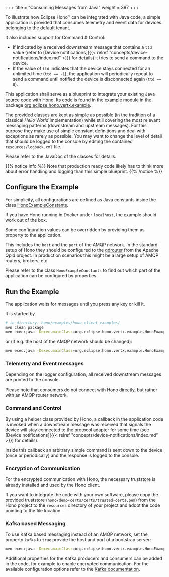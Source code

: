 +++
title = "Consuming Messages from Java"
weight = 397
+++

To illustrate how Eclipse Hono&trade; can be integrated with Java code, a simple application is provided that
consumes telemetry and event data for devices belonging to the default tenant.

It also includes support for Command & Control:

* If indicated by a received downstream message that contains a `ttd` value (refer to
  [Device notifications]({{< relref "concepts/device-notifications/index.md" >}}) for details) it tries to send a command
  to the device.
* If the value of `ttd` indicates that the device stays connected for an unlimited time (`ttd == -1`), the application will
  periodically repeat to send a command until notified the device is disconnected again (`ttd == 0`).

This application shall serve as a blueprint to integrate your existing Java source code with Hono.
Its code is found in the [example](https://github.com/eclipse-hono/hono/tree/master/examples) module in the package
[org.eclipse.hono.vertx.example](https://github.com/eclipse-hono/hono/tree/master/examples/hono-client-examples/src/main/java/org/eclipse/hono/vertx/example).

The provided classes are kept as simple as possible (in the tradition of a classical *Hello World* implementation) while still
covering the most relevant messaging patterns (downstream and upstream messages).
For this purpose they make use of simple constant definitions and deal with exceptions as rarely as possible.
You may want to change the level of detail that should be logged to the console by editing the contained `resources/logback.xml` file.

Please refer to the JavaDoc of the classes for details.
 
{{% notice info %}}
Note that production ready code likely has to think more about error handling and logging than this simple blueprint.
{{% /notice %}}

## Configure the Example

For simplicity, all configurations are defined as Java constants inside the class
[HonoExampleConstants](https://github.com/eclipse-hono/hono/blob/master/examples/hono-client-examples/src/main/java/org/eclipse/hono/vertx/example/base/HonoExampleConstants.java).

If you have Hono running in Docker under `localhost`, the example should work out of the box.

Some configuration values can be overridden by providing them as property to the application.

This includes the `host` and the `port` of the AMQP network.
In the standard setup of Hono they should be configured to the [qdrouter](https://qpid.apache.org/components/dispatch-router/index.html)
from the Apache Qpid project. In production scenarios this might be a large setup of AMQP routers, brokers, etc.

Please refer to the class `HonoExampleConstants` to find out which part of the application can be configured by properties.

## Run the Example

The application waits for messages until you press any key or kill it.

It is started by

~~~sh
# in directory: hono/examples/hono-client-examples/
mvn clean package
mvn exec:java -Dexec.mainClass=org.eclipse.hono.vertx.example.HonoExampleApplication
~~~

or (if e.g. the host of the AMQP network should be changed):

~~~sh
mvn exec:java -Dexec.mainClass=org.eclipse.hono.vertx.example.HonoExampleApplication -Dconsumer.host=192.168.99.100
~~~


### Telemetry and Event messages

Depending on the logger configuration, all received downstream messages are printed to the console.

Please note that consumers do not connect with Hono directly, but rather with an AMQP router network.

### Command and Control

By using a helper class provided by Hono, a callback in the application code is invoked when a downstream
message was received that signals the device will stay connected to the protocol adapter for some time (see
[Device notifications]({{< relref "concepts/device-notifications/index.md" >}}) for details).

Inside this callback an arbitrary simple command is sent down to the device (once or periodically) and the
response is logged to the console.

### Encryption of Communication 
  
For the encrypted communication with Hono, the necessary truststore is already installed and used by the Hono client.

If you want to integrate the code with your own software, please copy the provided truststore
(`hono/demo-certs/certs/trusted-certs.pem`) from the Hono project to the `resources` directory of your project
and adopt the code pointing to the file location.

### Kafka based Messaging

To use Kafka based messaging instead of an AMQP network, set the property `kafka` to `true` provide the host and port
of a bootstrap server:

~~~sh
mvn exec:java -Dexec.mainClass=org.eclipse.hono.vertx.example.HonoExampleApplication -Dconsumer.host=192.168.99.100 -Dconsumer.port=9092 -Dkafka=true
~~~

Additional properties for the Kafka producers and consumers can be added in the code, for example to enable
encrypted communication. For the available configuration options refer to the
[Kafka documentation](https://kafka.apache.org/documentation/#configuration).

